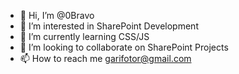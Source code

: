 - 👋 Hi, I’m @0Bravo
- 👀 I’m interested in SharePoint Development
- 🌱 I’m currently learning CSS/JS
- 💞️ I’m looking to collaborate on SharePoint Projects
- 📫 How to reach me garifotor@gmail.com


<!---
0Bravo/0Bravo is a ✨ special ✨ repository because its `README.md` (this file) appears on your GitHub profile.
You can click the Preview link to take a look at your changes.
--->
